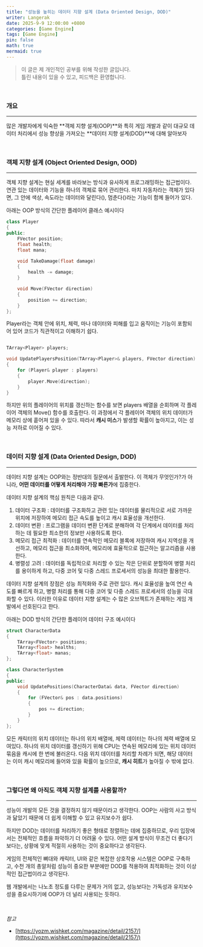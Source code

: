 ```yaml
---
title: "성능을 높히는 데이터 지향 설계 (Data Oriented Design, DOD)"
writer: Langerak
date: 2025-9-9 12:00:00 +0800
categories: [Game Engine]
tags: [Game Engine]
pin: false
math: true
mermaid: true
---
```


> 이 글은 제 개인적인 공부를 위해 작성한 글입니다.   
> 틀린 내용이 있을 수 있고, 피드백은 환영합니다.

<br/>

### 개요

---

많은 개발자에게 익숙한 **객체 지향 설계(OOP)**와 특히 게임 개발과 같이 대규모 데이터 처리에서 성능 향상을 가져오는 **데이터 지향 설계(DOD)**에 대해 알아보자

<br/>


### 객체 지향 설계 (Object Oriented Design, OOD)

---

객체 지향 설계는 현실 세계를 바라보는 방식과 유사하게 프로그래밍하는 접근법이다.
연관 있는 데이터와 기능을 하나의 객체로 묶어 관리한다.
마치 자동차라는 객체가 있다면, 그 안에 색상, 속도라는 데이터와 달린다(), 멈춘다()라는 기능이 함께 들어가 있다.

아래는 OOP 방식의 간단한 플레이어 클래스 예시이다

```c++
class Player
{
public:
    FVector position;
    float health;
    float mana;

    void TakeDamage(float damage)
    {
        health -= damage;
    }

    void Move(FVector direction)
    {
        position += direction;
    }
};
```

Player라는 객체 안에 위치, 체력, 마나 데이터와 피해를 입고 움직이는 기능이 포함되어 있어 코드가 직관적이고 이해하기 쉽다.

```c++

TArray<Player> players;

void UpdatePlayersPosition(TArray<Player>& players, FVector direction)
{
    for (Player& player : players)
    {
        player.Move(direction);
    }
}
```

하지만 위의 플레이어의 위치를 갱신하는 함수를 보면 players 배열을 순회하며 각 플레이어 객체의 Move() 함수를 호출한다.
이 과정에서 각 플레이어 객체의 위치 데이터가 메모리 상에 흩어져 있을 수 있다.
따라서 **캐시 미스**가 발생할 확률이 높아지고, 이는 성능 저하로 이어질 수 있다.

<br/>

### 데이터 지향 설계 (Data Oriented Design, DOD)

---

데이터 지향 설계는 OOP와는 정반대의 질문에서 출발한다.
이 객체가 무엇인가?가 아니라, **어떤 데이터를 어떻게 처리해야 가장 빠른가**에 집중한다.

데이터 지향 설계의 핵심 원칙은 다음과 같다.

1. 데이터 구조화 : 데이터를 구조화하고 관련 있는 데이터를 물리적으로 서로 가까운 위치에 저장하여 메모리 접근 속도를 높이고 캐시 효율성을 개선한다.
2. 데이터 변환 : 프로그램을 데이터 변환 단계로 분해하여 각 단계에서 데이터를 처리하는 데 필요한 최소한의 정보만 사용하도록 한다.
3. 메모리 접근 최적화 : 데이터를 연속적인 메모리 블록에 저장하여 캐시 지역성을 개선하고, 메모리 접근을 최소화하여, 메모리에 효율적으로 접근하는 알고리즘을 사용한다.
4. 병렬성 고려 : 데이터를 독립적으로 처리할 수 있는 작은 단위로 분할하여 병렬 처리를 용이하게 하고, 다중 코어 및 다중 스레드 프로세서의 성능을 최대한 활용한다.

데이터 지향 설계의 장점은 성능 최적화와 주로 관련 있다.
캐시 효율성을 높여 연산 속도를 빠르게 하고, 병렬 처리를 통해 다중 코어 및 다중 스레드 프로세서의 성능을 극대화할 수 있다.
이러한 이유로 데이터 지향 설계는 수 많은 오브젝트가 존재하는 게임 개발에서 선호된다고 한다.

아래는 DOD 방식의 간단한 플레이어 데이터 구조 예시이다

```c++
struct CharacterData
{
    TArray<FVector> positions;
    TArray<float> healths;
    TArray<float> manas;
};

class CharacterSystem
{
public:
    void UpdatePositions(CharacterData& data, FVector direction)
    {
        for (FVector& pos : data.positions)
        {
            pos += direction;
        }
    }
};
```

모든 캐릭터의 위치 데이터는 하나의 위치 배열에, 체력 데이터는 하나의 체력 배열에 모여있다.
하나의 위치 데이터를 갱신하기 위해 CPU는 연속된 메모리에 있는 위치 데이터 묶음을 캐시에 한 번에 불러온다.
다음 위치 데이터를 처리할 차례가 되면, 해당 데이터는 이미 캐시 메모리에 들어와 있을 확률이 높으므로, **캐시 히트**가 높아질 수 밖에 없다.

<br/>

### 그렇다면 왜 아직도 객체 지향 설계를 사용할까?

---

성능이 개발의 모든 것을 결정하지 않기 때문이라고 생각한다.
OOP는 사람의 사고 방식과 닮았기 때문에 더 쉽게 이해할 수 있고 유지보수가 쉽다.

하지만 DOD는 데이터를 처리하기 좋은 형태로 정렬하는 데에 집중하므로, 우리 입장에서는 전체적인 흐름을 파악하기 더 어려울 수 있다.
어떤 설계 방식이 무조건 더 좋다기 보다는, 상황에 맞게 적절히 사용하는 것이 중요하다고 생각된다.

게임의 전체적인 뼈대와 캐릭터, UI와 같은 복잡한 상호작용 시스템은 OOP로 구축하고, 수천 개의 총알처럼 성능이 중요한 부분에만 DOD를 적용하여 최적화하는 것이 이상적인 접근법이라고 생각된다.

웹 개발에서는 나노초 정도를 다루는 문제가 거의 없고, 성능보다는 가독성과 유지보수성을 중요시하기에 OOP가 더 널리 사용되는 듯하다.

<br/>

_참고_

- [https://yozm.wishket.com/magazine/detail/2157/](https://yozm.wishket.com/magazine/detail/2157/)
